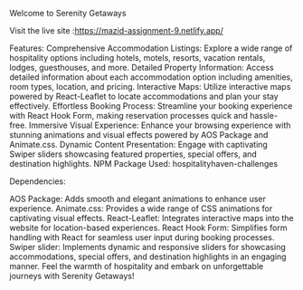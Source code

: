 
Welcome to Serenity Getaways

Visit the live site :https://mazid-assignment-9.netlify.app/

Features:
Comprehensive Accommodation Listings: Explore a wide range of hospitality options including hotels, motels, resorts, vacation rentals, lodges, guesthouses, and more.
Detailed Property Information: Access detailed information about each accommodation option including amenities, room types, location, and pricing.
Interactive Maps: Utilize interactive maps powered by React-Leaflet to locate accommodations and plan your stay effectively.
Effortless Booking Process: Streamline your booking experience with React Hook Form, making reservation processes quick and hassle-free.
Immersive Visual Experience: Enhance your browsing experience with stunning animations and visual effects powered by AOS Package and Animate.css.
Dynamic Content Presentation: Engage with captivating Swiper sliders showcasing featured properties, special offers, and destination highlights.
NPM Package Used: hospitalityhaven-challenges

Dependencies:

AOS Package: Adds smooth and elegant animations to enhance user experience.
Animate.css: Provides a wide range of CSS animations for captivating visual effects.
React-Leaflet: Integrates interactive maps into the website for location-based experiences.
React Hook Form: Simplifies form handling with React for seamless user input during booking processes.
Swiper slider: Implements dynamic and responsive sliders for showcasing accommodations, special offers, and destination highlights in an engaging manner.
Feel the warmth of hospitality and embark on unforgettable journeys with Serenity Getaways!